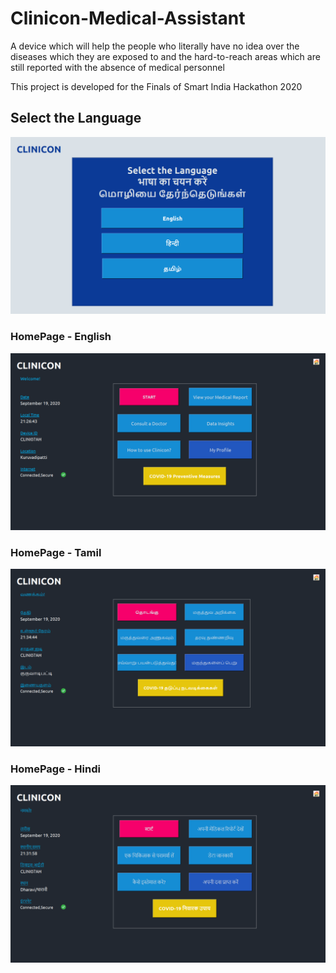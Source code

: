 # Clinicon-Medical-Assistant
A device which will help the people who literally have no idea over the diseases which they are exposed to and the hard-to-reach areas which are still reported with the absence of medical personnel

This project is developed for the Finals of Smart India Hackathon 2020

## Select the Language
![Language](https://github.com/iSriBalaji/Clinicon-Medical-Assistant/blob/main/b.png)

### HomePage - English
![HomePage-English](https://github.com/iSriBalaji/Clinicon-Medical-Assistant/blob/main/c.png)

### HomePage - Tamil
![HomePage-Tamil](https://github.com/iSriBalaji/Clinicon-Medical-Assistant/blob/main/d.png)

### HomePage - Hindi
![HomePage-Hindi](https://github.com/iSriBalaji/Clinicon-Medical-Assistant/blob/main/e.png)
